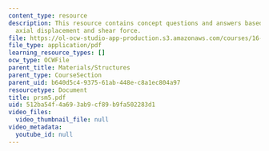 ```yaml
---
content_type: resource
description: This resource contains concept questions and answers based on moment,
  axial displacement and shear force.
file: https://ol-ocw-studio-app-production.s3.amazonaws.com/courses/16-01-unified-engineering-i-ii-iii-iv-fall-2005-spring-2006/512ba54f4a693ab9cf89b9fa502283d1_prsm5.pdf
file_type: application/pdf
learning_resource_types: []
ocw_type: OCWFile
parent_title: Materials/Structures
parent_type: CourseSection
parent_uid: b640d5c4-9375-61ab-448e-c8a1ec804a97
resourcetype: Document
title: prsm5.pdf
uid: 512ba54f-4a69-3ab9-cf89-b9fa502283d1
video_files:
  video_thumbnail_file: null
video_metadata:
  youtube_id: null
---
```


